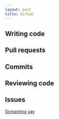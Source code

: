 ```yaml
---
layout: post
title: Github
---
```


## Writing code

## Pull requests

## Commits

## Reviewing code

## Issues

[Screaming yay](https://c.tenor.com/pqNv8zPEuvIAAAAC/jonah-hill-excited.gif)
